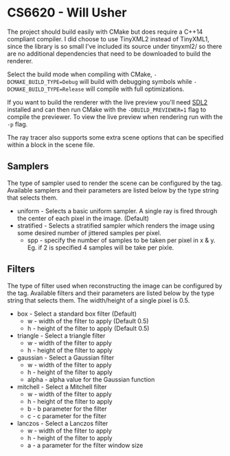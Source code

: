 CS6620 - Will Usher
=
The project should build easily with CMake but does require a C++14 compliant compiler.
I did choose to use TinyXML2 instead of TinyXML1, since the library is so small I've included its source under tinyxml2/
so there are no additional dependencies that need to be downloaded to build the renderer.

Select the build mode when compiling with CMake, `-DCMAKE_BUILD_TYPE=Debug` will build with debugging symbols
while `-DCMAKE_BUILD_TYPE=Release` will compile with full optimizations.

If you want to build the renderer with the live preview you'll need [SDL2](http://libsdl.org/) installed and
can then run CMake with the `-DBUILD_PREVIEWER=1` flag to compile the previewer. To view the live preview
when rendering run with the `-p` flag.

The ray tracer also supports some extra scene options that can be specified within a <config> block in the scene file.

Samplers
-
The type of sampler used to render the scene can be configured by the <sampler type=""> tag. Available samplers and their
parameters are listed below by the type string that selects them.
- uniform - Selects a basic uniform sampler. A single ray is fired through the center of each pixel in the image. (Default)
- stratified - Selects a stratified sampler which renders the image using some desired number of jittered samples per pixel.
	- spp - specify the number of samples to be taken per pixel in x & y. Eg. if 2 is specified 4 samples will be take per pixle.

Filters
-
The type of filter used when reconstructing the image can be configured by the <filter type=""> tag. Available filters
and their parameters are listed below by the type string that selects them. The width/height of a single pixel is 0.5.
- box - Select a standard box filter (Default)
	- w - width of the filter to apply (Default 0.5)
	- h - height of the filter to apply (Default 0.5)
- triangle - Select a triangle filter
	- w - width of the filter to apply
	- h - height of the filter to apply
- gaussian - Select a Gaussian filter
	- w - width of the filter to apply
	- h - height of the filter to apply
	- alpha - alpha value for the Gaussian function
- mitchell - Select a Mitchell filter
	- w - width of the filter to apply
	- h - height of the filter to apply
	- b - b parameter for the filter
	- c - c parameter for the filter
- lanczos - Select a Lanczos filter
	- w - width of the filter to apply
	- h - height of the filter to apply
	- a - a parameter for the filter window size

